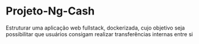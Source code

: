 # Projeto-Ng-Cash
Estruturar uma aplicação web fullstack, dockerizada, cujo objetivo seja possibilitar que usuários consigam realizar transferências internas entre si
